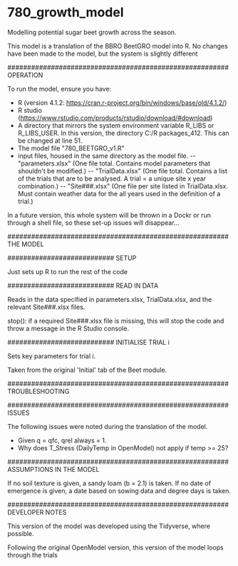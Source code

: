 # 780_growth_model

Modelling potential sugar beet growth across the season.

This model is a translation of the BBRO BeetGRO model into R. No changes have been made to the model, but the system is slightly different

########################################################
OPERATION

To run the model, ensure you have:
- R (version 4.1.2: https://cran.r-project.org/bin/windows/base/old/4.1.2/)
- R studio (https://www.rstudio.com/products/rstudio/download/#download)
- A directory that mirrors the system environment variable R_LIBS or R_LIBS_USER. In this version, the directory C:/R packages_412. This can be changed at line 51.
- The model file "780_BEETGRO_v1.R"
- input files, housed in the same directory as the model file.
-- "parameters.xlsx" (One file total. Contains model parameters that shouldn't be modified.)
-- "TrialData.xlsx" (One file total. Contains a list of the trials that are to be analysed. A trial = a unique site x year combination.)
-- "Site###.xlsx" (One file per site listed in TrialData.xlsx. Must contain weather data for the all years used in the definition of a trial.)

In a future version, this whole system will be thrown in a Dockr or run through a shell file, so these set-up issues will disappear...

########################################################
THE MODEL

###########################
SETUP

Just sets up R to run the rest of the code

###########################
READ IN DATA

Reads in the data specified in parameters.xlsx, TrialData.xlsx, and the relevant Site###.xlsx files.

stop(): if a required Site###.xlsx file is missing, this will stop the code and throw a message in the R Studio console.

###########################
INITIALISE TRIAL i

Sets key parameters for trial i.

Taken from the original 'Initial' tab of the Beet module.

########################################################
TROUBLESHOOTING

########################################################
ISSUES

The following issues were noted during the translation of the model.

- Given q = qfc, qrel always = 1.
- Why does T_Stress (DailyTemp in OpenModel) not apply if temp >= 25?

########################################################
ASSUMPTIONS IN THE MODEL

If no soil texture is given, a sandy loam (b = 2.1) is taken.
If no date of emergence is given, a date based on sowing data and degree days is taken.

########################################################
DEVELOPER NOTES

This version of the model was developed using the Tidyverse, where possible.

Following the original OpenModel version, this version of the model loops through the trials

